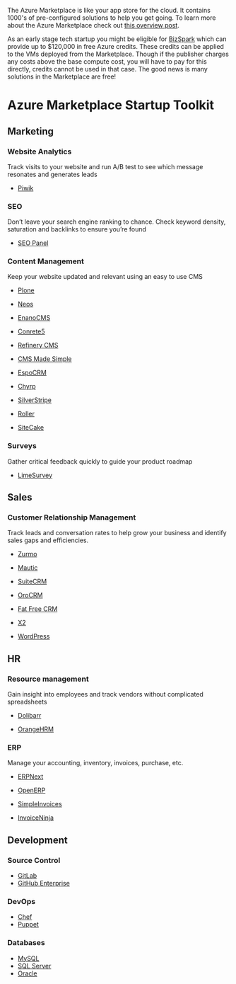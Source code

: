 The Azure Marketplace is like your app store for the cloud. It contains 1000's of pre-configured solutions to help you get going. To learn more about the Azure Marketplace check out [this overview post](https://blogs.msdn.microsoft.com/cdndevs/2016/03/08/what-is-the-azure-marketplace/).

As an early stage tech startup you might be eligible  for [BizSpark](https://www.microsoft.com/bizspark) which can provide up to $120,000 in free Azure credits. These credits can be applied to the VMs deployed from the Marketplace. Though if the publisher charges any costs above the base compute cost, you will have to pay for this directly, credits cannot be used in that case. The good news is many solutions in the Marketplace are free!

# Azure Marketplace Startup Toolkit

## Marketing

### Website Analytics

Track visits to your website and run A/B test to see which message resonates and generates leads

* [Piwik](https://azure.microsoft.com/en-us/marketplace/partners/bitnami/piwik/)

### SEO

Don’t leave your search engine ranking to chance. Check keyword density, saturation and backlinks to ensure you’re found

* [SEO Panel](https://azure.microsoft.com/en-us/marketplace/partners/bitnami/seopanel/)

### Content Management

Keep your website updated and relevant using an easy to use CMS

* [Plone](https://azure.microsoft.com/en-us/marketplace/partners/bitnami/plone/)

* [Neos](https://azure.microsoft.com/en-us/marketplace/partners/bitnami/neos/)

* [EnanoCMS](https://azure.microsoft.com/en-us/marketplace/partners/bitnami/enanocms/)

* [Conrete5](https://azure.microsoft.com/en-us/marketplace/partners/bitnami/concrete5/)

* [Refinery CMS](https://azure.microsoft.com/en-us/marketplace/partners/bitnami/refinerycms/)

* [CMS Made Simple](https://azure.microsoft.com/en-us/marketplace/partners/bitnami/cmsmadesimple/)

* [EspoCRM](https://azure.microsoft.com/en-us/marketplace/partners/bitnami/espocrm/)

* [Chyrp](https://azure.microsoft.com/en-us/marketplace/partners/bitnami/chyrp/)

* [SilverStripe](https://azure.microsoft.com/en-us/marketplace/partners/bitnami/silverstripe/)

* [Roller](https://azure.microsoft.com/en-us/marketplace/partners/bitnami/roller/)

* [SiteCake](https://azure.microsoft.com/en-us/marketplace/partners/bitnami/sitecake/)

### Surveys

Gather critical feedback quickly to guide your product roadmap

* [LimeSurvey](https://azure.microsoft.com/en-us/marketplace/partners/bitnami/limesurvey/)
 
## Sales

### Customer Relationship Management

Track leads and conversation rates to help grow your business and identify sales gaps and efficiencies.

* [Zurmo](https://azure.microsoft.com/en-us/marketplace/partners/bitnami/zurmo/)

* [Mautic](https://azure.microsoft.com/en-us/marketplace/partners/bitnami/mautic/)

* [SuiteCRM](https://azure.microsoft.com/en-us/marketplace/partners/bitnami/suitecrm/)

* [OroCRM](https://azure.microsoft.com/en-us/marketplace/partners/bitnami/orocrm/)

* [Fat Free CRM](https://azure.microsoft.com/en-us/marketplace/partners/bitnami/fatfreecrm/)

* [X2](https://azure.microsoft.com/en-us/marketplace/partners/bitnami/x2enginesalescrm/)

* [WordPress](https://azure.microsoft.com/en-us/marketplace/partners/bitnami/wordpress/)

 

## HR

### Resource management

Gain insight into employees and track vendors without complicated spreadsheets

* [Dolibarr](https://azure.microsoft.com/en-us/marketplace/partners/bitnami/dolibarr/)

* [OrangeHRM](https://azure.microsoft.com/en-us/marketplace/partners/bitnami/orangehrm/)

### ERP

Manage your accounting, inventory, invoices, purchase, etc.

* [ERPNext](https://azure.microsoft.com/en-us/marketplace/partners/bitnami/erpnext/)

* [OpenERP](https://azure.microsoft.com/en-us/marketplace/partners/bitnami/openerp/)

* [SimpleInvoices](https://azure.microsoft.com/en-us/marketplace/partners/bitnami/simpleinvoices/)

* [InvoiceNinja](https://azure.microsoft.com/en-us/marketplace/partners/bitnami/invoiceninja/)


## Development

### Source Control

* [GitLab](https://azure.microsoft.com/en-us/marketplace/partners/bitnami/gitlab/)
* [GitHub Enterprise](https://azure.microsoft.com/en-us/marketplace/partners/github/githubenterprise/)

### DevOps

* [Chef](https://azure.microsoft.com/en-us/marketplace/partners/chef-software/chef-server/)
* [Puppet](https://azure.microsoft.com/en-us/marketplace/partners/puppetlabs/puppetenterprise37/)

### Databases

* [MySQL](https://azure.microsoft.com/en-us/marketplace/partners/bitnami/mysql/)
* [SQL Server](https://azure.microsoft.com/en-us/marketplace/partners/microsoft/sqlserver2014sp1expresswindowsserver2012r2/)
* [Oracle](https://azure.microsoft.com/en-us/marketplace/partners/oracle/oracledatabase12cstandard/)